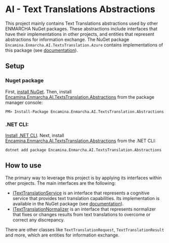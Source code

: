 ﻿# AI - Text Translations Abstractions

This project mainly contains Text Translations abstractions used by other ENMARCHA NuGet packages. These abstractions include interfaces that have their implementations in other projects, and entities that represent abstractions for information exchange. The NuGet package `Encamina.Enmarcha.AI.TextsTranslation.Azure` contains implementations of this package (see [documentation](../Encamina.Enmarcha.AI.TextsTranslation.Azure/README.md)).

## Setup

### Nuget package

First, [install NuGet](http://docs.nuget.org/docs/start-here/installing-nuget). Then, install [Encamina.Enmarcha.AI.TextsTranslation.Abstractions](ToDo:NugetUrl) from the package manager console:

    PM> Install-Package Encamina.Enmarcha.AI.TextsTranslation.Abstractions

### .NET CLI:

[Install .NET CLI](https://learn.microsoft.com/en-us/dotnet/core/tools/). Next, install [Encamina.Enmarcha.AI.TextsTranslation.Abstractions](ToDo:NugetUrl) from the .NET CLI:

    dotnet add package Encamina.Enmarcha.AI.TextsTranslation.Abstractions

## How to use

The primary way to leverage this project is by applying its interfaces within other projects. The main interfaces are the following:
- [ITextTranslationService](./ITextTranslationService.cs) is an interface that represents a cognitive service that provides text translation capabilities. Its implementation is available in the NuGet package (see [documentation](../Encamina.Enmarcha.AI.TextsTranslation.Azure/README.md)).
- [ITextTranslationNormalizer](./ITextTranslationNormalizer.cs) is an interface that represents normalizer that fixes or changes results from text translations to overcome or correct any discrepancy.

There are other classes like `TextTranslationRequest`, `TextTranslationResult` and more, which are entities for information exchange.
